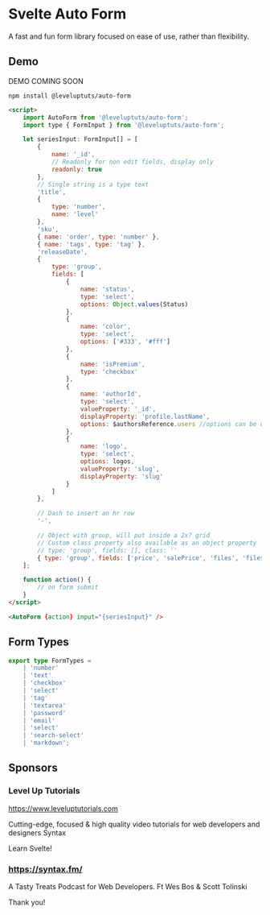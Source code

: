 # Svelte Auto Form

A fast and fun form library focused on ease of use, rather than flexibility.

## Demo

DEMO COMING SOON

`npm install @leveluptuts/auto-form`

```html
<script>
	import AutoForm from '@leveluptuts/auto-form';
	import type { FormInput } from '@leveluptuts/auto-form';

	let seriesInput: FormInput[] = [
		{
			name: '_id',
			// Readonly for non edit fields, display only
			readonly: true
		},
		// Single string is a type text
		'title',
		{
			type: 'number',
			name: 'level'
		},
		'sku',
		{ name: 'order', type: 'number' },
		{ name: 'tags', type: 'tag' },
		'releaseDate',
		{
			type: 'group',
			fields: [
				{
					name: 'status',
					type: 'select',
					options: Object.values(Status)
				},
				{
					name: 'color',
					type: 'select',
					options: ['#333', '#fff']
				},
				{
					name: 'isPremium',
					type: 'checkbox'
				},
				{
					name: 'authorId',
					type: 'select',
					valueProperty: '_id',
					displayProperty: 'profile.lastName',
					options: $authorsReference.users //options can be data from an api
				},
				{
					name: 'logo',
					type: 'select',
					options: logos,
					valueProperty: 'slug',
					displayProperty: 'slug'
				}
			]
		},

		// Dash to insert an hr row
		'-',

		// Object with group, will put inside a 2x? grid
		// Custom class property also available as an object property
		// type: 'group', fields: [], class: ''
		{ type: 'group', fields: ['price', 'salePrice', 'files', 'filesSize', 'codeLink'] }
	];

	function action() {
		// on form submit
	}
</script>

<AutoForm {action} input="{seriesInput}" />
```

## Form Types

```typescript
export type FormTypes =
	| 'number'
	| 'text'
	| 'checkbox'
	| 'select'
	| 'tag'
	| 'textarea'
	| 'password'
	| 'email'
	| 'select'
	| 'search-select'
	| 'markdown';
```

## Sponsors

### Level Up Tutorials

https://www.leveluptutorials.com

Cutting-edge, focused & high quality video tutorials for web developers and designers
Syntax

Learn Svelte!

### https://syntax.fm/

A Tasty Treats Podcast for Web Developers. Ft Wes Bos & Scott Tolinski

Thank you!
